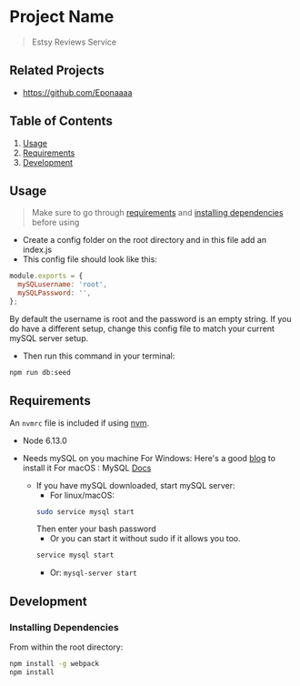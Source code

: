 # Project Name

> Estsy Reviews Service

## Related Projects

  - https://github.com/Eponaaaa

## Table of Contents

1. [Usage](#Usage)
1. [Requirements](#requirements)
1. [Development](#development)

## Usage

> Make sure to go through [requirements](#requirements) and [installing dependencies](#development) before using
- Create a config folder on the root directory and in this file add an index.js
- This config file should look like this:

```javaScript
module.exports = {
  mySQLusername: 'root',
  mySQLPassword: '',
};
```
By default the username is root and the password is an empty string. If you do have a different setup, change this config file to match your current mySQL server setup.

- Then run this command in your terminal:
```sh
npm run db:seed
```

## Requirements

An `nvmrc` file is included if using [nvm](https://github.com/creationix/nvm).

- Node 6.13.0
- Needs mySQL on you machine
For Windows: Here's a good [blog](https://cepa.io/2018/02/20/linuxizing-your-windows-pc-part2/) to install it
For macOS : MySQL [Docs](https://dev.mysql.com/doc/mysql-osx-excerpt/5.7/en/osx-installation-pkg.html)

  - If you have mySQL downloaded, start mySQL server:
    - For linux/macOS:
    ```sh
    sudo service mysql start
    ```
      Then enter your bash password
    - Or you can start it without sudo if it allows you too.
    ```sh
    service mysql start
    ```
    - Or: ```mysql-server start```

## Development

### Installing Dependencies

From within the root directory:

```sh
npm install -g webpack
npm install
```